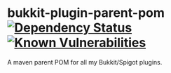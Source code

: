 bukkit-plugin-parent-pom
[![Dependency Status](https://beta.gemnasium.com/badges/github.com/timbru31/bukkit-plugin-parent-pom.svg)](https://beta.gemnasium.com/projects/github.com/timbru31/bukkit-plugin-parent-pom)
[![Known Vulnerabilities](https://snyk.io/test/github/timbru31/bukkit-plugin-parent-pom/badge.svg)](https://snyk.io/test/github/timbru31/bukkit-plugin-parent-pom)
===

A maven parent POM for all my Bukkit/Spigot plugins.
